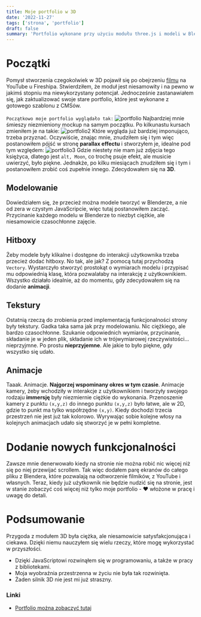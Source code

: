 ```yaml
---
title: Moje portfolio w 3D
date: '2022-11-27'
tags: ['strona', 'portfolio']
draft: false
summary: 'Portfolio wykonane przy użyciu modułu three.js i modeli w Blenderze'
---
```


# Początki

Pomysł stworzenia czegokolwiek w 3D pojawił się po obejrzeniu [filmu](https://www.youtube.com/watch?v=Q7AOvWpIVHU) na YouTube u Fireshipa. Stwierdziłem, że moduł jest niesamowity i na pewno w jakimś stopniu ma niewykorzystany potencjał. Jednocześnie zastanawiałem się, jak zaktualizować swoje stare portfolio, które jest wykonane z gotowego szablonu z CMSów.\
\
`Początkowo moje portfolio wyglądało tak:`
![portfolio](https://i.imgur.com/cO0kyoF.png)
Najbardziej mnie śmieszy niezmieniony mockup na samym początku. Po kilkunastu kursach zmieniłem je na takie:
![portfolio2](https://i.imgur.com/OGDtit6.png)
Które wygląda już bardziej imponująco, trzeba przyznać. Oczywiście, znając mnie, znudziłem się i tym więc postanowiłem pójść w stronę **parallax effectu** i stworzyłem je, idealne pod tym względem:
![portfolio3](https://i.imgur.com/nnziSNy.png)
Gdzie niestety nie mam już zdjęcia tego księżyca, dlatego jest `alt, Moon`, co trochę psuje efekt, ale musicie uwierzyć, było piękne. Jednakże, po kilku miesiącach znudziłem się i tym i postanowiłem zrobić coś zupełnie innego. Zdecydowałem się na **3D**.

## Modelowanie

Dowiedziałem się, że przecież można modele tworzyć w Blenderze, a nie od zera w czystym JavaScripcie, więc tutaj postanowiłem zacząć. Przycinanie każdego modelu w Blenderze to niezbyt ciężkie, ale niesamowicie czasochłonne zajęcie.

## Hitboxy

Żeby modele były klikalne i dostępne do interakcji użytkownika trzeba przecież dodać hitboxy. No tak, ale jak? Z pomocą tutaj przychodzą `Vectory`. Wystarczyło stworzyć prostokąt o wymiarach modelu i przypisać mu odpowiednią klasę, która pozwalałaby na interakcję z użytkownikiem. Wszystko działało idealnie, aż do momentu, gdy zdecydowałem się na dodanie **animacji**.

## Tekstury

Ostatnią rzeczą do zrobienia przed implementacją funkcjonalności strony były tekstury. Gadka taka sama jak przy modelowaniu. Nic ciężkiego, ale bardzo czasochłonne. Szukanie odpowiednich wymiarów, przycinanie, składanie je w jeden plik, składanie ich w trójwymiarowej rzeczywistości... nieprzyjmne. Po prostu **nieprzyjemne**. Ale jakie to było piękne, gdy wszystko się udało.

## Animacje

Taaak. Animacje. **Najgorzej wspominany okres w tym czasie**. Animacje kamery, żeby wchodziły w interakcje z użytkownikiem i tworzyły swojego rodzaju **immersję** były niezmiernie ciężkie do wykonania. Przenoszenie kamery z punktu `(x,y,z)` do innego punktu `(x,y,z)` było łatwe, ale w 2D, gdzie to punkt ma tylko współrzędne `(x,y)`. Kiedy dochodzi trzecia przestrzeń nie jest już tak kolorowo. Wyrywając sobie kolejne włosy na kolejnych animacjach udało się stworzyć je w pełni kompletne.

# Dodanie nowych funkcjonalności

Zawsze mnie denerwowało kiedy na stronie nie można robić nic więcej niż się po niej przewijać scrollem.
Tak więc dodałem parę ekranów do całego pliku z Blendera, które pozwalają na odtworzenie filmików, z YouTube i własnych. Teraz, kiedy już użytkownik nie będzie nudzić się na stronie, jest w stanie zobaczyć coś więcej niż tylko moje portfolio - ❤️ włożone w pracę i uwagę do detali.

# Podsumowanie

Przygoda z modułem 3D była ciężka, ale niesamowicie satysfakcjonująca i ciekawa. Dzięki niemu nauczyłem się wielu rzeczy, które mogę wykorzystać w przyszłości.

- Dzięki JavaScriptowi rozwinąłem się w programowaniu, a także w pracy z bibliotekami.
- Moja wyobraźnia przestrzenna w życiu nie była tak rozwinięta.
- Żaden silnik 3D nie jest mi już straszny.

### Linki

- [Portfolio można zobaczyć tutaj](http://radzionkow.net/portfolio)
